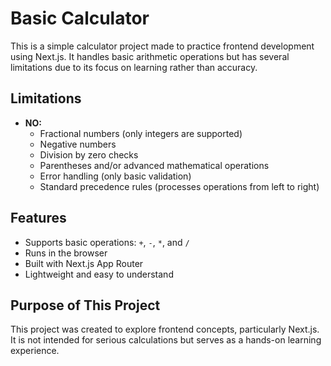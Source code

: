 # Basic Calculator

This is a simple calculator project made to practice frontend development using Next.js. It handles basic arithmetic operations but has several limitations due to its focus on learning rather than accuracy.

## Limitations

- **NO:**
  - Fractional numbers (only integers are supported)
  - Negative numbers
  - Division by zero checks
  - Parentheses and/or advanced mathematical operations
  - Error handling (only basic validation)
  - Standard precedence rules (processes operations from left to right)

## Features

- Supports basic operations: `+`, `-`, `*`, and `/`
- Runs in the browser
- Built with Next.js App Router
- Lightweight and easy to understand

## Purpose of This Project

This project was created to explore frontend concepts, particularly Next.js. It is not intended for serious calculations but serves as a hands-on learning experience.
